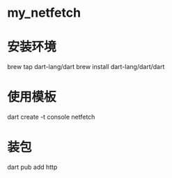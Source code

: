 # my_netfetch

# 安装环境
brew tap dart-lang/dart
brew install dart-lang/dart/dart

# 使用模板
dart create -t console netfetch

# 装包
dart pub add http
